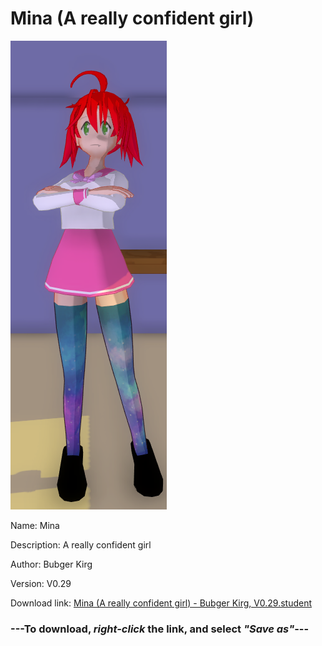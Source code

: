 # Mina (A really confident girl)

<img src = "https://raw.githubusercontent.com/Arbiter1223/Daigaku-Gurashi-Custom-Students/master/Students/Files/Mina%20(A%20really%20confident%20girl).png">

Name: Mina

Description: A really confident girl

Author: Bubger Kirg

Version: V0.29

Download link: <a href="https://raw.githubusercontent.com/Arbiter1223/Daigaku-Gurashi-Custom-Students/master/Students/Files/Mina%20(A%20really%20confident%20girl)%20-%20Bubger%20Kirg%2C%20V0.29.student">Mina (A really confident girl) - Bubger Kirg, V0.29.student</a>

### ---**To download, _right-click_ the link, and select _"Save as"_**---
